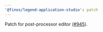 ```yaml
---
'@finos/legend-application-studio': patch
---
```


Patch for post-processor editor ([#945](https://github.com/finos/legend-studio/issues/945)).

